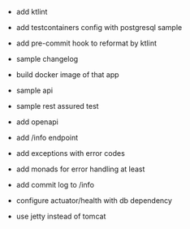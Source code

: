 - add ktlint
- add testcontainers config with postgresql sample
- add pre-commit hook to reformat by ktlint
- sample changelog
- build docker image of that app

- sample api
- sample rest assured test
- add openapi
- add /info endpoint
- add exceptions with error codes
- add monads for error handling at least
- add commit log to /info
- configure actuator/health with db dependency
- use jetty instead of tomcat